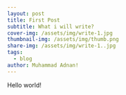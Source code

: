 ```yaml
---
layout: post
title: First Post
subtitle: What i will write?
cover-img: /assets/img/write-1.jpg
thumbnail-img: /assets/img/thumb.png
share-img: /assets/img/write-1..jpg
tags:
  - blog
author: Muhammad Adnan!
---
```

Hello world!